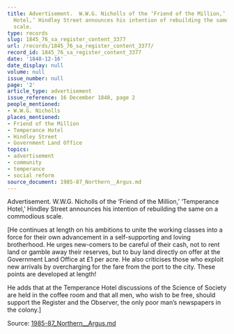 ```yaml
---
title: Advertisement.  W.W.G. Nicholls of the ‘Friend of the Million,’ ‘Temperance
  Hotel,’ Hindley Street announces his intention of rebuilding the same on a commodious
  scale.
type: records
slug: 1845_76_sa_register_content_3377
url: /records/1845_76_sa_register_content_3377/
record_id: 1845_76_sa_register_content_3377
date: '1848-12-16'
date_display: null
volume: null
issue_number: null
page: '2'
article_type: advertisement
issue_reference: 16 December 1848, page 2
people_mentioned:
- W.W.G. Nicholls
places_mentioned:
- Friend of the Million
- Temperance Hotel
- Hindley Street
- Government Land Office
topics:
- advertisement
- community
- temperance
- social reform
source_document: 1985-87_Northern__Argus.md
---
```


Advertisement.  W.W.G. Nicholls of the ‘Friend of the Million,’ ‘Temperance Hotel,’ Hindley Street announces his intention of rebuilding the same on a commodious scale.

[He continues at length on his ambitions to unite the working classes into a force for their own advancement in a self-supporting and loving brotherhood.  He urges new-comers to be careful of their cash, not to rent land or gamble away their reserves, but to buy land directly on offer at the Government Land Office at £1 per acre.  He also criticises those who exploit new arrivals by overcharging for the fare from the port to the city.  These points are developed at length!

He adds that at the Temperance Hotel discussions of the Science of Society are held in the coffee room and that all men, who wish to be free, should support the Register and the Observer, the only poor man’s newspapers in the colony.]

Source: [1985-87_Northern__Argus.md](/downloads/markdown/1985-87_Northern__Argus.md)
